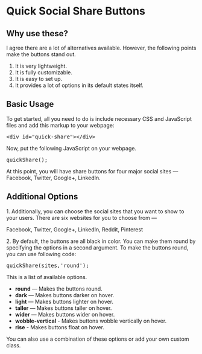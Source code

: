 # Quick Social Share Buttons

## Why use these?

I agree there are a lot of alternatives available. However, the following points make the buttons stand out.

1.  It is very lightweight.
2.  It is fully customizable.
3.  It is easy to set up.
4.  It provides a lot of options in its default states itself.

## Basic Usage

To get started, all you need to do is include necessary CSS and JavaScript files and add this markup to your webpage:

<pre>&lt;div id="quick-share"&gt;&lt;/div&gt;</pre>

Now, put the following JavaScript on your webpage.

<pre>quickShare();</pre>

At this point, you will have share buttons for four major social sites — Facebook, Twitter, Google+, LinkedIn.

## Additional Options

1\. Additionally, you can choose the social sites that you want to show to your users. There are six websites for you to choose from —

Facebook, Twitter, Google+, LinkedIn, Reddit, Pinterest

2\. By default, the buttons are all black in color. You can make them round by specifying the options in a second argument. To make the buttons round, you can use following code:

<pre>quickShare(sites,'round');</pre>

This is a list of available options.

*   **round** — Makes the buttons round.
*   **dark** — Makes buttons darker on hover.
*   **light** — Makes buttons lighter on hover.
*   **taller** — Makes buttons taller on hover.
*   **wider** — Makes buttons wider on hover.
*   **wobble-vertical** - Makes buttons wobble vertically on hover.
*   **rise** - Makes buttons float on hover.

You can also use a combination of these options or add your own custom class.
